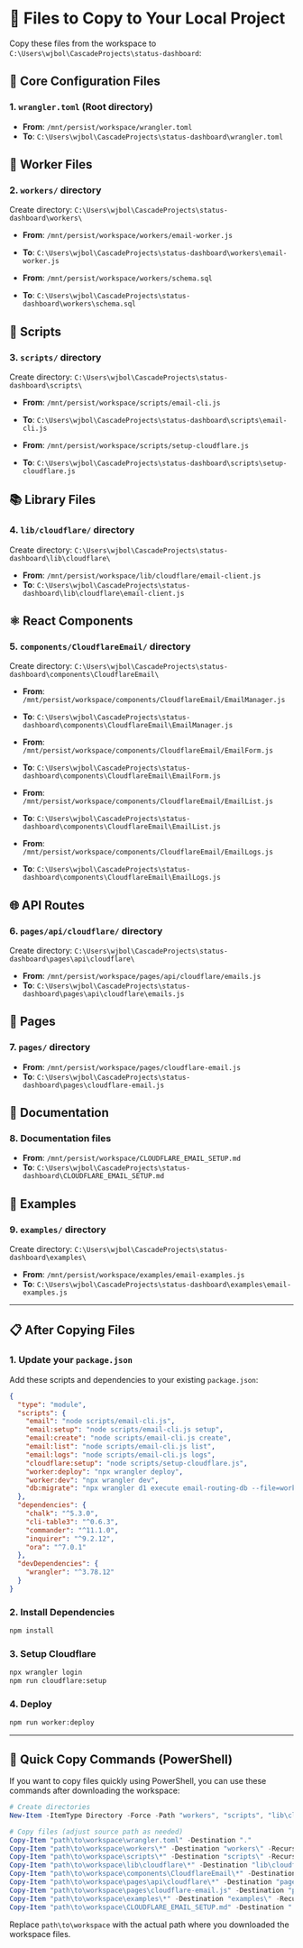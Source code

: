 # 📁 Files to Copy to Your Local Project

Copy these files from the workspace to `C:\Users\wjbol\CascadeProjects\status-dashboard`:

## 🔧 Core Configuration Files

### 1. `wrangler.toml` (Root directory)
- **From**: `/mnt/persist/workspace/wrangler.toml`
- **To**: `C:\Users\wjbol\CascadeProjects\status-dashboard\wrangler.toml`

## 🔨 Worker Files

### 2. `workers/` directory
Create directory: `C:\Users\wjbol\CascadeProjects\status-dashboard\workers\`

- **From**: `/mnt/persist/workspace/workers/email-worker.js`
- **To**: `C:\Users\wjbol\CascadeProjects\status-dashboard\workers\email-worker.js`

- **From**: `/mnt/persist/workspace/workers/schema.sql`
- **To**: `C:\Users\wjbol\CascadeProjects\status-dashboard\workers\schema.sql`

## 📜 Scripts

### 3. `scripts/` directory
Create directory: `C:\Users\wjbol\CascadeProjects\status-dashboard\scripts\`

- **From**: `/mnt/persist/workspace/scripts/email-cli.js`
- **To**: `C:\Users\wjbol\CascadeProjects\status-dashboard\scripts\email-cli.js`

- **From**: `/mnt/persist/workspace/scripts/setup-cloudflare.js`
- **To**: `C:\Users\wjbol\CascadeProjects\status-dashboard\scripts\setup-cloudflare.js`

## 📚 Library Files

### 4. `lib/cloudflare/` directory
Create directory: `C:\Users\wjbol\CascadeProjects\status-dashboard\lib\cloudflare\`

- **From**: `/mnt/persist/workspace/lib/cloudflare/email-client.js`
- **To**: `C:\Users\wjbol\CascadeProjects\status-dashboard\lib\cloudflare\email-client.js`

## ⚛️ React Components

### 5. `components/CloudflareEmail/` directory
Create directory: `C:\Users\wjbol\CascadeProjects\status-dashboard\components\CloudflareEmail\`

- **From**: `/mnt/persist/workspace/components/CloudflareEmail/EmailManager.js`
- **To**: `C:\Users\wjbol\CascadeProjects\status-dashboard\components\CloudflareEmail\EmailManager.js`

- **From**: `/mnt/persist/workspace/components/CloudflareEmail/EmailForm.js`
- **To**: `C:\Users\wjbol\CascadeProjects\status-dashboard\components\CloudflareEmail\EmailForm.js`

- **From**: `/mnt/persist/workspace/components/CloudflareEmail/EmailList.js`
- **To**: `C:\Users\wjbol\CascadeProjects\status-dashboard\components\CloudflareEmail\EmailList.js`

- **From**: `/mnt/persist/workspace/components/CloudflareEmail/EmailLogs.js`
- **To**: `C:\Users\wjbol\CascadeProjects\status-dashboard\components\CloudflareEmail\EmailLogs.js`

## 🌐 API Routes

### 6. `pages/api/cloudflare/` directory
Create directory: `C:\Users\wjbol\CascadeProjects\status-dashboard\pages\api\cloudflare\`

- **From**: `/mnt/persist/workspace/pages/api/cloudflare/emails.js`
- **To**: `C:\Users\wjbol\CascadeProjects\status-dashboard\pages\api\cloudflare\emails.js`

## 📄 Pages

### 7. `pages/` directory
- **From**: `/mnt/persist/workspace/pages/cloudflare-email.js`
- **To**: `C:\Users\wjbol\CascadeProjects\status-dashboard\pages\cloudflare-email.js`

## 📖 Documentation

### 8. Documentation files
- **From**: `/mnt/persist/workspace/CLOUDFLARE_EMAIL_SETUP.md`
- **To**: `C:\Users\wjbol\CascadeProjects\status-dashboard\CLOUDFLARE_EMAIL_SETUP.md`

## 🎯 Examples

### 9. `examples/` directory
Create directory: `C:\Users\wjbol\CascadeProjects\status-dashboard\examples\`

- **From**: `/mnt/persist/workspace/examples/email-examples.js`
- **To**: `C:\Users\wjbol\CascadeProjects\status-dashboard\examples\email-examples.js`

---

## 📋 After Copying Files

### 1. Update your `package.json`
Add these scripts and dependencies to your existing `package.json`:

```json
{
  "type": "module",
  "scripts": {
    "email": "node scripts/email-cli.js",
    "email:setup": "node scripts/email-cli.js setup",
    "email:create": "node scripts/email-cli.js create",
    "email:list": "node scripts/email-cli.js list",
    "email:logs": "node scripts/email-cli.js logs",
    "cloudflare:setup": "node scripts/setup-cloudflare.js",
    "worker:deploy": "npx wrangler deploy",
    "worker:dev": "npx wrangler dev",
    "db:migrate": "npx wrangler d1 execute email-routing-db --file=workers/schema.sql"
  },
  "dependencies": {
    "chalk": "^5.3.0",
    "cli-table3": "^0.6.3",
    "commander": "^11.1.0",
    "inquirer": "^9.2.12",
    "ora": "^7.0.1"
  },
  "devDependencies": {
    "wrangler": "^3.78.12"
  }
}
```

### 2. Install Dependencies
```bash
npm install
```

### 3. Setup Cloudflare
```bash
npx wrangler login
npm run cloudflare:setup
```

### 4. Deploy
```bash
npm run worker:deploy
```

---

## 🚀 Quick Copy Commands (PowerShell)

If you want to copy files quickly using PowerShell, you can use these commands after downloading the workspace:

```powershell
# Create directories
New-Item -ItemType Directory -Force -Path "workers", "scripts", "lib\cloudflare", "components\CloudflareEmail", "pages\api\cloudflare", "examples"

# Copy files (adjust source path as needed)
Copy-Item "path\to\workspace\wrangler.toml" -Destination "."
Copy-Item "path\to\workspace\workers\*" -Destination "workers\" -Recurse
Copy-Item "path\to\workspace\scripts\*" -Destination "scripts\" -Recurse
Copy-Item "path\to\workspace\lib\cloudflare\*" -Destination "lib\cloudflare\" -Recurse
Copy-Item "path\to\workspace\components\CloudflareEmail\*" -Destination "components\CloudflareEmail\" -Recurse
Copy-Item "path\to\workspace\pages\api\cloudflare\*" -Destination "pages\api\cloudflare\" -Recurse
Copy-Item "path\to\workspace\pages\cloudflare-email.js" -Destination "pages\"
Copy-Item "path\to\workspace\examples\*" -Destination "examples\" -Recurse
Copy-Item "path\to\workspace\CLOUDFLARE_EMAIL_SETUP.md" -Destination "."
```

Replace `path\to\workspace` with the actual path where you downloaded the workspace files.
